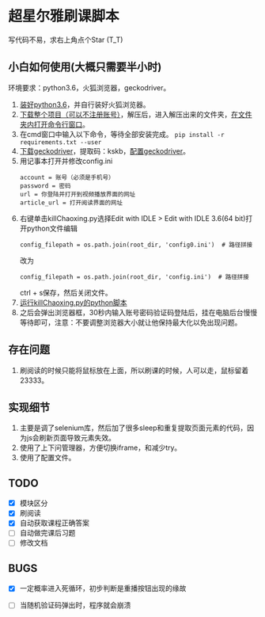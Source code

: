 # 超星尔雅刷课脚本
写代码不易，求右上角点个Star (T_T)
## 小白如何使用(大概只需要半小时)
环境要求：python3.6，火狐浏览器，geckodriver。 
1. [装好python3.6](https://blog.csdn.net/qq_39313596/article/details/80664945)，并自行装好火狐浏览器。
0. [下载整个项目（可以不注册账号）](https://jingyan.baidu.com/article/b907e6277ede7e46e7891cf7.html)，解压后，进入解压出来的文件夹，[在文件夹内打开命令行窗口](https://zhidao.baidu.com/question/368766370936203684.html)。
0. 在cmd窗口中输入以下命令，等待全部安装完成。
    ```pip install -r requirements.txt --user```
0. [下载geckodriver](https://pan.baidu.com/s/1UALN7gJGf7kN-o67ffcSyQ)，提取码：kskb，[配置geckodriver](https://blog.csdn.net/hy_696/article/details/80114065)。 
0. 用记事本打开并修改config.ini
    ```angular2html
    account = 账号（必须是手机号）
    password = 密码
    url = 你登陆并打开到视频播放界面的网址
    article_url = 打开阅读界面的网址
    ```
0. 右键单击killChaoxing.py选择Edit with IDLE > Edit with IDLE 3.6(64 bit)打开python文件编辑
    ```angular2html
    config_filepath = os.path.join(root_dir, 'config0.ini')  # 路径拼接
    ```
    改为
    ```angular2html
    config_filepath = os.path.join(root_dir, 'config.ini')  # 路径拼接
    ```
    ctrl + s保存，然后关闭文件。
0. [运行killChaoxing.py的python脚本](https://jingyan.baidu.com/article/22fe7ced18776f3002617f2e.html)  
0. 之后会弹出浏览器框，30秒内输入账号密码验证码登陆后，挂在电脑后台慢慢等待即可，注意：不要调整浏览器大小就让他保持最大化以免出现问题。

## 存在问题
1. 刷阅读的时候只能将鼠标放在上面，所以刷课的时候，人可以走，鼠标留着23333。

## 实现细节
1. 主要是调了selenium库，然后加了很多sleep和重复提取页面元素的代码，因为js会刷新页面导致元素失效。
0. 使用了上下问管理器，方便切换iframe，和减少try。
0. 使用了配置文件。  

## TODO
- [x]  模块区分
- [x]  刷阅读
- [x]  自动获取课程正确答案
- [ ]  自动做完课后习题
- [ ]  修改文档

## BUGS
 - [x] 一定概率进入死循环，初步判断是重播按钮出现的缘故
 - [ ] 当随机验证码弹出时，程序就会崩溃

